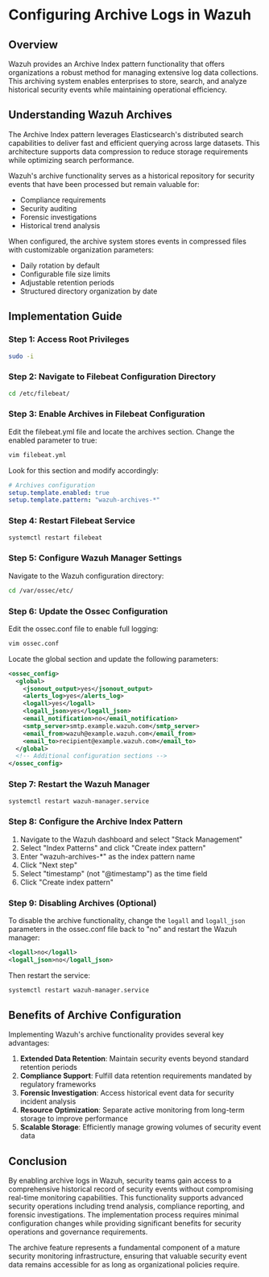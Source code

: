 # Configuring Archive Logs in Wazuh

## Overview

Wazuh provides an Archive Index pattern functionality that offers organizations a robust method for managing extensive log data collections. This archiving system enables enterprises to store, search, and analyze historical security events while maintaining operational efficiency.

## Understanding Wazuh Archives

The Archive Index pattern leverages Elasticsearch's distributed search capabilities to deliver fast and efficient querying across large datasets. This architecture supports data compression to reduce storage requirements while optimizing search performance.

Wazuh's archive functionality serves as a historical repository for security events that have been processed but remain valuable for:
- Compliance requirements
- Security auditing
- Forensic investigations
- Historical trend analysis

When configured, the archive system stores events in compressed files with customizable organization parameters:
- Daily rotation by default
- Configurable file size limits
- Adjustable retention periods
- Structured directory organization by date

## Implementation Guide

### Step 1: Access Root Privileges
```bash
sudo -i
```

### Step 2: Navigate to Filebeat Configuration Directory
```bash
cd /etc/filebeat/
```

### Step 3: Enable Archives in Filebeat Configuration
Edit the filebeat.yml file and locate the archives section. Change the enabled parameter to true:
```bash
vim filebeat.yml
```

Look for this section and modify accordingly:
```yaml
# Archives configuration
setup.template.enabled: true
setup.template.pattern: "wazuh-archives-*"
```

### Step 4: Restart Filebeat Service
```bash
systemctl restart filebeat
```

### Step 5: Configure Wazuh Manager Settings
Navigate to the Wazuh configuration directory:
```bash
cd /var/ossec/etc/
```

### Step 6: Update the Ossec Configuration
Edit the ossec.conf file to enable full logging:
```bash
vim ossec.conf
```

Locate the global section and update the following parameters:
```xml
<ossec_config>
  <global>
    <jsonout_output>yes</jsonout_output>
    <alerts_log>yes</alerts_log>
    <logall>yes</logall>
    <logall_json>yes</logall_json>
    <email_notification>no</email_notification>
    <smtp_server>smtp.example.wazuh.com</smtp_server>
    <email_from>wazuh@example.wazuh.com</email_from>
    <email_to>recipient@example.wazuh.com</email_to>
  </global>
  <!-- Additional configuration sections -->
</ossec_config>
```

### Step 7: Restart the Wazuh Manager
```bash
systemctl restart wazuh-manager.service
```

### Step 8: Configure the Archive Index Pattern
1. Navigate to the Wazuh dashboard and select "Stack Management"
2. Select "Index Patterns" and click "Create index pattern"
3. Enter "wazuh-archives-*" as the index pattern name
4. Click "Next step"
5. Select "timestamp" (not "@timestamp") as the time field
6. Click "Create index pattern"

### Step 9: Disabling Archives (Optional)
To disable the archive functionality, change the `logall` and `logall_json` parameters in the ossec.conf file back to "no" and restart the Wazuh manager:

```xml
<logall>no</logall>
<logall_json>no</logall_json>
```

Then restart the service:
```bash
systemctl restart wazuh-manager.service
```

## Benefits of Archive Configuration

Implementing Wazuh's archive functionality provides several key advantages:

1. **Extended Data Retention**: Maintain security events beyond standard retention periods
2. **Compliance Support**: Fulfill data retention requirements mandated by regulatory frameworks
3. **Forensic Investigation**: Access historical event data for security incident analysis
4. **Resource Optimization**: Separate active monitoring from long-term storage to improve performance
5. **Scalable Storage**: Efficiently manage growing volumes of security event data

## Conclusion

By enabling archive logs in Wazuh, security teams gain access to a comprehensive historical record of security events without compromising real-time monitoring capabilities. This functionality supports advanced security operations including trend analysis, compliance reporting, and forensic investigations. The implementation process requires minimal configuration changes while providing significant benefits for security operations and governance requirements.

The archive feature represents a fundamental component of a mature security monitoring infrastructure, ensuring that valuable security event data remains accessible for as long as organizational policies require.
